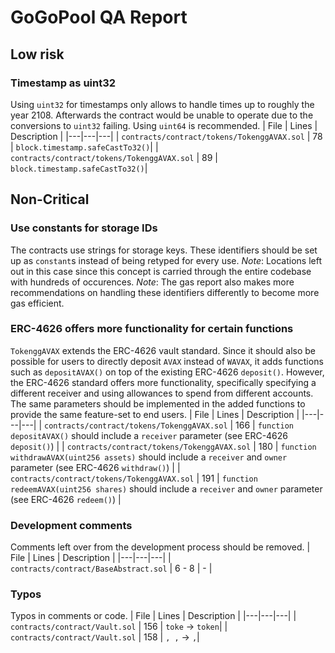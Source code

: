 # GoGoPool QA Report

## Low risk

### Timestamp as uint32
Using `uint32` for timestamps only allows to handle times up to roughly the year 2108. Afterwards the contract would be unable to operate due to the conversions to `uint32` failing. Using `uint64` is recommended.
| File                    | Lines                         | Description |
|---|---|---|
| `contracts/contract/tokens/TokenggAVAX.sol` | 78 | `block.timestamp.safeCastTo32()`|
| `contracts/contract/tokens/TokenggAVAX.sol` | 89 | `block.timestamp.safeCastTo32()`|

## Non-Critical

### Use constants for storage IDs
The contracts use strings for storage keys. These identifiers should be set up as `constant`s instead of being retyped for every use.
*Note*: Locations left out in this case since this concept is carried through the entire codebase with hundreds of occurences.
*Note*: The gas report also makes more recommendations on handling these identifiers differently to become more gas efficient.


### ERC-4626 offers more functionality for certain functions
`TokenggAVAX` extends the ERC-4626 vault standard. Since it should also be possible for users to directly deposit `AVAX` instead of `WAVAX`, it adds functions such as `depositAVAX()` on top of the existing ERC-4626 `deposit()`. However, the ERC-4626 standard offers more functionality, specifically specifying a different receiver and using allowances to spend from different accounts. The same parameters should be implemented in the added functions to provide the same feature-set to end users.
| File                    | Lines                         | Description |
|---|---|---|
| `contracts/contract/tokens/TokenggAVAX.sol` | 166 | `function depositAVAX()` should include a `receiver` parameter (see ERC-4626 `deposit()`) |
| `contracts/contract/tokens/TokenggAVAX.sol` | 180 | `function withdrawAVAX(uint256 assets)` should include a `receiver` and `owner` parameter (see ERC-4626 `withdraw()`) |
| `contracts/contract/tokens/TokenggAVAX.sol` | 191 | `function redeemAVAX(uint256 shares)` should include a `receiver` and `owner` parameter (see ERC-4626 `redeem()`) |

### Development comments
Comments left over from the development process should be removed.
| File                    | Lines                         | Description |
|---|---|---|
| `contracts/contract/BaseAbstract.sol` | 6 - 8 | - |

### Typos
Typos in comments or code.
| File                    | Lines                         | Description |
|---|---|---|
| `contracts/contract/Vault.sol` | 156 | `toke` -> `token`|
| `contracts/contract/Vault.sol` | 158 | `, ,` -> `,`|

